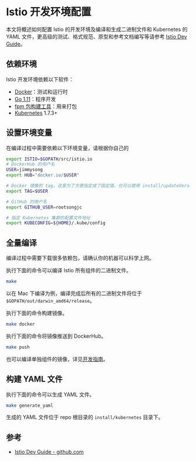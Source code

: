 # Istio 开发环境配置

本文将概述如何配置 Istio 的开发环境及编译和生成二进制文件和 Kubernetes 的 YAML 文件，更高级的测试、格式规范、原型和参考文档编写等请参考 [Istio  Dev Guide](https://github.com/istio/istio/wiki/Dev-Guide)。

## 依赖环境

Istio 开发环境依赖以下软件：

- [Docker](https://docs.docker.com/install/)：测试和运行时
- [Go 1.11](https://golang.org)：程序开发
- [fpm 包构建工具](https://fpm.readthedocs.io/en/latest/intro.html)：用来打包
- [Kubernetes](https://jimmysong.io/kubernetes-handbook) 1.7.3+

## 设置环境变量

在编译过程中需要依赖以下环境变量，请根据你自己的

```bash
export ISTIO=$GOPATH/src/istio.io
# DockerHub 的用户名
USER=jimmysong
export HUB="docker.io/$USER"

# Docker 镜像的 tag，这里为了方便指定成了固定值，也可以使用 install/updateVersion.sh 来生成 tag
export TAG=$USER

# GitHub 的用户名
export GITHUB_USER=rootsongjc

# 指定 Kubernetes 集群的配置文件地址
export KUBECONFIG=${HOME}/.kube/config
```

## 全量编译

编译过程中需要下载很多依赖包，请确认你的机器可以科学上网。

执行下面的命令可以编译 Istio 所有组件的二进制文件。

```bash
make
```

以在 Mac 下编译为例，编译完成后所有的二进制文件将位于 `$GOPATH/out/darwin_amd64/release`。

执行下面的命令构建镜像。

```bash
make docker
```

执行下面的命令将镜像推送到 DockerHub。

```bash
make push
```

也可以编译单独组件的镜像，详见[开发指南](https://github.com/istio/istio/wiki/Dev-Guide)。

## 构建 YAML 文件

执行下面的命令可以生成 YAML 文件。

```bash
make generate_yaml
```

生成的 YAML 文件位于 repo 根目录的 `install/kubernetes` 目录下。

## 参考

- [Istio Dev Guide - github.com](https://github.com/istio/istio/wiki/Dev-Guide)